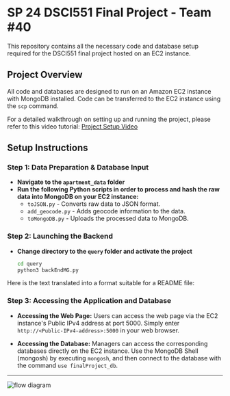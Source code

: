 # SP 24 DSCI551 Final Project - Team #40

This repository contains all the necessary code and database setup required for the DSCI551 final project hosted on an EC2 instance.

## Project Overview

All code and databases are designed to run on an Amazon EC2 instance with MongoDB installed. Code can be transferred to the EC2 instance using the `scp` command.

For a detailed walkthrough on setting up and running the project, please refer to this video tutorial:
[Project Setup Video](https://youtu.be/L4tLTKVzk_A)

## Setup Instructions

### Step 1: Data Preparation & Database Input

- **Navigate to the `apartment_data` folder**
- **Run the following Python scripts in order to process and hash the raw data into MongoDB on your EC2 instance:**
   - `toJSON.py` - Converts raw data to JSON format.
   - `add_geocode.py` - Adds geocode information to the data.
   - `toMongoDB.py` - Uploads the processed data to MongoDB.

### Step 2: Launching the Backend

- **Change directory to the `query` folder and activate the project**
   ```bash
   cd query
   python3 backEndMG.py

Here is the text translated into a format suitable for a README file:


### Step 3: Accessing the Application and Database

- **Accessing the Web Page:**
  Users can access the web page via the EC2 instance's Public IPv4 address at port 5000. Simply enter `http://<Public-IPv4-address>:5000` in your web browser.

- **Accessing the Database:**
  Managers can access the corresponding databases directly on the EC2 instance. Use the MongoDB Shell (mongosh) by executing `mongosh`, and then connect to the database with the command `use finalProject_db`.
---

![flow diagram](flowmap.png)
